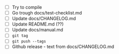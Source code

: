 - [ ] Try to compile
- [ ] Go trough docs/test-checklist.md
- [ ] Update docs/CHANGELOG.md
- [ ] Update README.md (??)
- [ ] Update docs/manual.md
- [ ] `git tag`
- [ ] `git push --tags`
- [ ] Github release - text from docs/CHANGELOG.md
